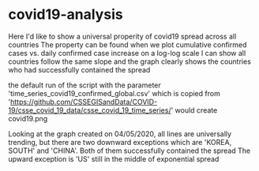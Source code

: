 # covid19-analysis

Here I'd like to show a universal properity of covid19 spread across all countries
The property can be found when we plot cumulative confirmed cases vs. daily confirmed case increase on a log-log scale
I can show all countries follow the same slope
and the graph clearly shows the countries who had successfully contained the spread

the default run of the script with the parameter 'time_series_covid19_confirmed_global.csv' which is copied from 'https://github.com/CSSEGISandData/COVID-19/csse_covid_19_data/csse_covid_19_time_series/' would create covid19.png 

Looking at the graph created on 04/05/2020, all lines are universally trending, but there are two downward exceptions which are 'KOREA, SOUTH' and 'CHINA'. Both of them successfully contained the spread
The upward exception is 'US' still in the middle of exponential spread

